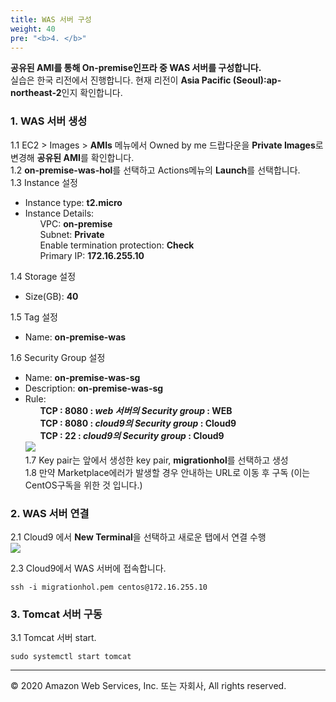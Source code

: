 ```yaml
---
title: WAS 서버 구성
weight: 40
pre: "<b>4. </b>"
---
```


**공유된 AMI를 통해 On-premise인프라 중 WAS 서버를 구성합니다.**   
실습은 한국 리전에서 진행합니다. 현재 리전이 **Asia Pacific (Seoul):ap-northeast-2**인지 확인합니다.

### 1. WAS 서버 생성  
1.1 EC2 > Images > **AMIs** 메뉴에서 Owned by me 드랍다운을 **Private Images**로 변경해 **공유된 AMI**를 확인합니다.  
1.2 **on-premise-was-hol**를 선택하고 Actions메뉴의 **Launch**를 선택합니다.  
1.3 Instance 설정  
 * Instance type: **t2.micro**
 * Instance Details:  
 &nbsp;&nbsp;&nbsp;&nbsp;&nbsp;&nbsp;VPC: **on-premise**  
 &nbsp;&nbsp;&nbsp;&nbsp;&nbsp;&nbsp;Subnet: **Private** \
 &nbsp;&nbsp;&nbsp;&nbsp;&nbsp;&nbsp;Enable termination protection: **Check**  
 &nbsp;&nbsp;&nbsp;&nbsp;&nbsp;&nbsp;Primary IP: **172.16.255.10**    


1.4 Storage 설정  
 * Size(GB): **40**  

1.5 Tag 설정  
 * Name: **on-premise-was**  

1.6 Security Group 설정  
 * Name: **on-premise-was-sg**  
 * Description: **on-premise-was-sg**  
 * Rule:    
 &nbsp;&nbsp;&nbsp;&nbsp;&nbsp;&nbsp;**TCP : 8080 : *web 서버의 Security group* : WEB**    
 &nbsp;&nbsp;&nbsp;&nbsp;&nbsp;&nbsp;**TCP : 8080 : *cloud9의 Security group* : Cloud9**     
 &nbsp;&nbsp;&nbsp;&nbsp;&nbsp;&nbsp;**TCP : 22 : *cloud9의 Security group* : Cloud9**    
![](/OracleMigrationHoL/images/lab0/launch_was-sg.png#center)  
1.7 Key pair는 앞에서 생성한 key pair, **migrationhol**를 선택하고 생성  
1.8 만약 Marketplace에러가 발생할 경우 안내하는 URL로 이동 후 구독  (이는 CentOS구독을 위한 것 입니다.)     

### 2. WAS 서버 연결  
2.1 Cloud9 에서 **New Terminal**을 선택하고 새로운 탭에서 연결 수행  
![](/OracleMigrationHoL/images/lab0/cloud9_new.png#center)  

2.3 Cloud9에서 WAS 서버에 접속합니다.  
```
ssh -i migrationhol.pem centos@172.16.255.10
```

### 3. Tomcat 서버 구동  
3.1 Tomcat 서버 start.  
```
sudo systemctl start tomcat

```


---
© 2020 Amazon Web Services, Inc. 또는 자회사, All rights reserved.
